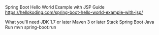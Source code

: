 Spring Boot Hello World Example with JSP
Guide
https://hellokoding.com/spring-boot-hello-world-example-with-jsp/

What you'll need
JDK 1.7 or later
Maven 3 or later
Stack
Spring Boot
Java
Run
mvn spring-boot:run
